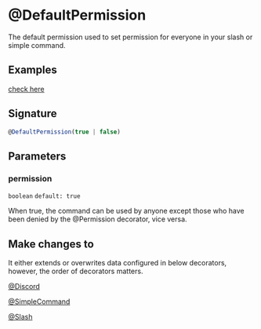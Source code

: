 # @DefaultPermission

The default permission used to set permission for everyone in your slash or simple command.

## Examples

[check here](/docs/decorators/general/permission)

## Signature

```ts
@DefaultPermission(true | false)
```

## Parameters

### permission

`boolean` `default: true`

When true, the command can be used by anyone except those who have been denied by the @Permission decorator, vice versa.

## Make changes to

It either extends or overwrites data configured in below decorators, however, the order of decorators matters.

[@Discord](/docs/decorators/general/discord)

[@SimpleCommand](/docs/decorators/commands/simplecommand)

[@Slash](/docs/decorators/commands/slash)
